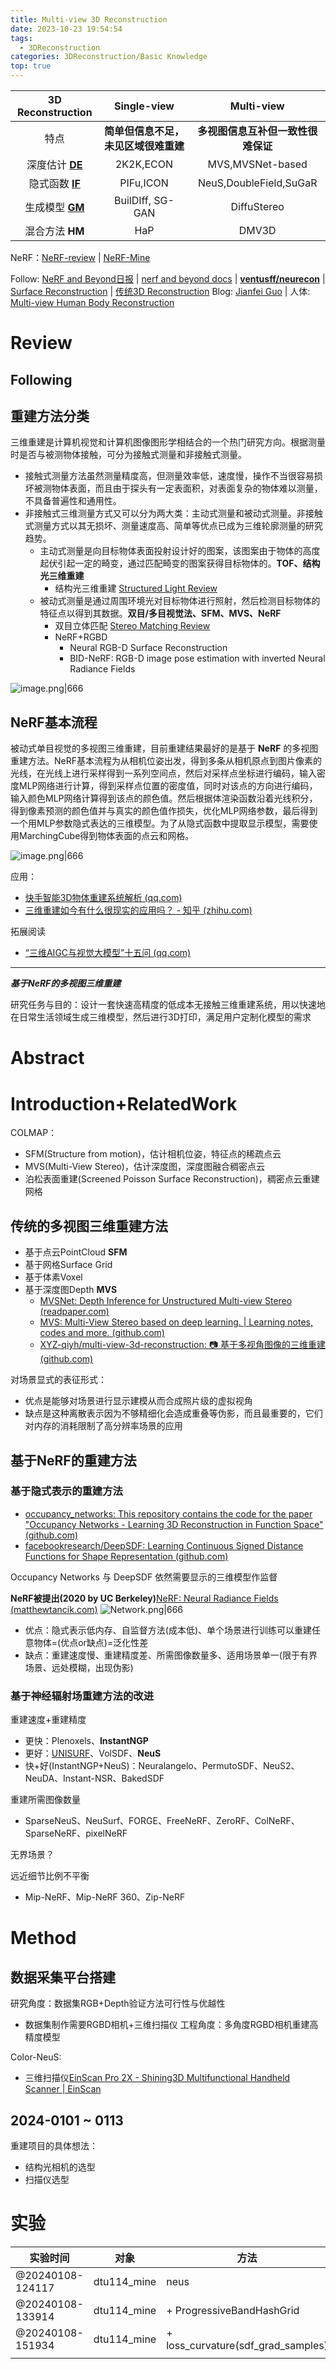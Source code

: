 ```yaml
---
title: Multi-view 3D Reconstruction
date: 2023-10-23 19:54:54
tags:
  - 3DReconstruction
categories: 3DReconstruction/Basic Knowledge
top: true
---
```


| 3D Reconstruction |             Single-view              |             Multi-view             |
|:-----------------:|:------------------------------------:|:----------------------------------:|
|       特点        | **简单但信息不足，未见区域很难重建** | **多视图信息互补但一致性很难保证** |
|  深度估计 **[DE](/3DReconstruction/Basic%20Knowledge/Other%20Paper%20About%20Reconstruction)**  |              2K2K,ECON               |          MVS,MVSNet-based          |
|  隐式函数 **[IF](/3DReconstruction/Basic%20Knowledge/Other%20Paper%20About%20Reconstruction)**  |              PIFu,ICON               |    NeuS,DoubleField,SuGaR    |
|  生成模型 **[GM](/3DReconstruction/Basic%20Knowledge/Generative%20Models%20Review)**  |           BuilDIff, SG-GAN           |            DiffuStereo             |
|  混合方法 **HM**  |                 HaP                  |               DMV3D                |

NeRF：[NeRF-review](/3DReconstruction/Basic%20Knowledge/NeRF/NeRF-review) | [NeRF-Mine](/3DReconstruction/Basic%20Knowledge/NeRF/NeRF-Mine)

Follow: [NeRF and Beyond日报](https://www.zhihu.com/column/c_1710703836652716032) | [nerf and beyond docs](https://github.com/yangjiheng/nerf_and_beyond_docs) | **[ventusff/neurecon](https://github.com/ventusff/neurecon)** | [Surface Reconstruction](https://paperswithcode.com/task/surface-reconstruction) | [传统3D Reconstruction](https://github.com/openMVG/awesome_3DReconstruction_list)
Blog: [Jianfei Guo](https://longtimenohack.com/) | 
人体: [Multi-view Human Body Reconstruction](/3DReconstruction/Basic%20Knowledge/Multi-view%20Human%20Body%20Reconstruction)

<!-- more -->

# Review

## Following



## 重建方法分类
三维重建是计算机视觉和计算机图像图形学相结合的一个热门研究方向。根据测量时是否与被测物体接触，可分为接触式测量和非接触式测量。
- 接触式测量方法虽然测量精度高，但测量效率低，速度慢，操作不当很容易损坏被测物体表面，而且由于探头有一定表面积，对表面复杂的物体难以测量，不具备普遍性和通用性。
- 非接触式三维测量方式又可以分为两大类：主动式测量和被动式测量。非接触式测量方式以其无损坏、测量速度高、简单等优点已成为三维轮廓测量的研究趋势。
  - 主动式测量是向目标物体表面投射设计好的图案，该图案由于物体的高度起伏引起一定的畸变，通过匹配畸变的图案获得目标物体的。**TOF、结构光三维重建**
    - 结构光三维重建 [Structured Light Review](/3DReconstruction/Other%20Methods/Structured%20Light/Structured%20Light%20Review)
  - 被动式测量是通过周围环境光对目标物体进行照射，然后检测目标物体的特征点以得到其数据。**双目/多目视觉法、SFM、MVS、NeRF**
    - 双目立体匹配 [Stereo Matching Review](/3DReconstruction/Other%20Methods/Stereo%20Matching/Stereo%20Matching%20Review)
    - NeRF+RGBD
      - Neural RGB-D Surface Reconstruction
      - BID-NeRF: RGB-D image pose estimation with inverted Neural Radiance Fields

![image.png|666](https://raw.githubusercontent.com/qiyun71/Blog_images/main/pictures20231219125844.png)

## NeRF基本流程
被动式单目视觉的多视图三维重建，目前重建结果最好的是基于 **NeRF** 的多视图重建方法。NeRF基本流程为从相机位姿出发，得到多条从相机原点到图片像素的光线，在光线上进行采样得到一系列空间点，然后对采样点坐标进行编码，输入密度MLP网络进行计算，得到采样点位置的密度值，同时对该点的方向进行编码，输入颜色MLP网络计算得到该点的颜色值。然后根据体渲染函数沿着光线积分，得到像素预测的颜色值并与真实的颜色值作损失，优化MLP网络参数，最后得到一个用MLP参数隐式表达的三维模型。为了从隐式函数中提取显示模型，需要使用MarchingCube得到物体表面的点云和网格。

![image.png|666](https://raw.githubusercontent.com/qiyun71/Blog_images/main/pictures20231219125859.png)

应用：
- [快手智能3D物体重建系统解析 (qq.com)](https://mp.weixin.qq.com/s/-VU-OBpdmU0DLiEgtTFEeg)
- [三维重建如今有什么很现实的应用吗？ - 知乎 (zhihu.com)](https://www.zhihu.com/question/449185693)

拓展阅读
- [“三维AIGC与视觉大模型”十五问 (qq.com)](https://mp.weixin.qq.com/s?__biz=MzI0MTY1NTk1Nw==&mid=2247495573&idx=1&sn=968b2d4fe20e1ab21e139f943b3cce71&chksm=e90ae66fde7d6f79cc842d9cde6b928605e3d360d17e1fdf9bde7c854058f1649a1bc45e53a7&scene=132&exptype=timeline_recommend_article_extendread_samebiz#wechat_redirect)

---

***基于NeRF的多视图三维重建***

研究任务与目的：设计一套快速高精度的低成本无接触三维重建系统，用以快速地在日常生活领域生成三维模型，然后进行3D打印，满足用户定制化模型的需求

# Abstract

# Introduction+RelatedWork

COLMAP：
- SFM(Structure from motion)，估计相机位姿，特征点的稀疏点云
- MVS(Multi-View Stereo)，估计深度图，深度图融合稠密点云
- 泊松表面重建(Screened Poisson Surface Reconstruction)，稠密点云重建网格

## 传统的多视图三维重建方法

- 基于点云PointCloud **SFM**
- 基于网格Surface Grid
- 基于体素Voxel
- 基于深度图Depth **MVS**
  - [MVSNet: Depth Inference for Unstructured Multi-view Stereo (readpaper.com)](https://readpaper.com/pdf-annotate/note?pdfId=4518062699161739265&noteId=1986540055632613120)
  - [MVS: Multi-View Stereo based on deep learning. | Learning notes, codes and more. (github.com)](https://github.com/doubleZ0108/MVS)
  - [XYZ-qiyh/multi-view-3d-reconstruction: 📷 基于多视角图像的三维重建 (github.com)](https://github.com/XYZ-qiyh/multi-view-3d-reconstruction)

对场景显式的表征形式：
- 优点是能够对场景进行显示建模从而合成照片级的虚拟视角
- 缺点是这种离散表示因为不够精细化会造成重叠等伪影，而且最重要的，它们对内存的消耗限制了高分辨率场景的应用

## 基于NeRF的重建方法

### 基于隐式表示的重建方法
- [occupancy_networks: This repository contains the code for the paper "Occupancy Networks - Learning 3D Reconstruction in Function Space" (github.com)](https://github.com/autonomousvision/occupancy_networks)
- [facebookresearch/DeepSDF: Learning Continuous Signed Distance Functions for Shape Representation (github.com)](https://github.com/facebookresearch/DeepSDF?tab=readme-ov-file)

Occupancy Networks 与 DeepSDF 依然需要显示的三维模型作监督

**NeRF被提出(2020 by UC Berkeley)**[NeRF: Neural Radiance Fields (matthewtancik.com)](https://www.matthewtancik.com/nerf)
![Network.png|666](https://raw.githubusercontent.com/yq010105/Blog_images/main/Network.png)

- 优点：隐式表示低内存、自监督方法(成本低)、单个场景进行训练可以重建任意物体=(优点or缺点)=泛化性差
- 缺点：重建速度慢、重建精度差、所需图像数量多、适用场景单一(限于有界场景、远处模糊，出现伪影)

### 基于神经辐射场重建方法的改进

重建速度+重建精度
- 更快：Plenoxels、**InstantNGP**
- 更好：[UNISURF](https://github.com/autonomousvision/unisurf)、VolSDF、**NeuS**
- 快+好(InstantNGP+NeuS)：Neuralangelo、PermutoSDF、NeuS2、NeuDA、Instant-NSR、BakedSDF

重建所需图像数量
- SparseNeuS、NeuSurf、FORGE、FreeNeRF、ZeroRF、ColNeRF、SparseNeRF、pixelNeRF

无界场景？

远近细节比例不平衡
- Mip-NeRF、Mip-NeRF 360、Zip-NeRF

# Method

## 数据采集平台搭建

研究角度：数据集RGB+Depth验证方法可行性与优越性
- 数据集制作需要RGBD相机+三维扫描仪
工程角度：多角度RGBD相机重建高精度模型

Color-NeuS: 
- 三维扫描仪[EinScan Pro 2X - Shining3D Multifunctional Handheld Scanner | EinScan](https://www.einscan.com/handheld-3d-scanner/einscan-pro-2x-2020/)

## 2024-0101 ~ 0113

重建项目的具体想法：
- 结构光相机的选型
- 扫描仪选型

# 实验

| 实验时间         | 对象        | 方法                               |
| ---------------- | ----------- | ---------------------------------- |
| @20240108-124117 | dtu114_mine | neus                               |
| @20240108-133914 | dtu114_mine | + ProgressiveBandHashGrid          |
| @20240108-151934 | dtu114_mine | + loss_curvature(sdf_grad_samples) |
|                  |             |                                    |

